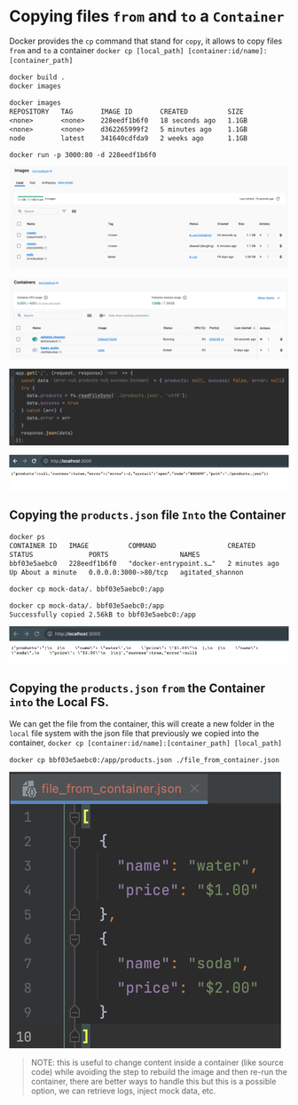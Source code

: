 # Copying files `from` and `to` a `Container`

Docker provides the `cp` command that stand for `copy`, it allows to copy files `from` and `to` a 
container `docker cp [local_path] [container:id/name]:[container_path]`

```shell
docker build .
docker images
```

```shell-output
docker images 
REPOSITORY   TAG       IMAGE ID       CREATED          SIZE
<none>       <none>    228eedf1b6f0   18 seconds ago   1.1GB
<none>       <none>    d362265999f2   5 minutes ago    1.1GB
node         latest    341640cdfda9   2 weeks ago      1.1GB
```

```shell
docker run -p 3000:80 -d 228eedf1b6f0
```

![docker-images-in-use.png](docker-images-in-use.png)

![docker-containers-in-use.png](docker-containers-in-use.png)

![docker-reading-files.png](docker-reading-files.png)

![docker-container-no-file.png](docker-container-no-file.png)


## Copying the `products.json` file `Into` the Container

```shell-output
docker ps
CONTAINER ID   IMAGE          COMMAND                  CREATED         STATUS              PORTS                  NAMES
bbf03e5aebc0   228eedf1b6f0   "docker-entrypoint.s…"   2 minutes ago   Up About a minute   0.0.0.0:3000->80/tcp   agitated_shannon
```

```shell
docker cp mock-data/. bbf03e5aebc0:/app
```

```shell-output
docker cp mock-data/. bbf03e5aebc0:/app
Successfully copied 2.56kB to bbf03e5aebc0:/app
```

![docker-container-with-file.png](docker-container-with-file.png)

## Copying the `products.json` `from` the Container `into` the Local FS.

We can get the file from the container, this will create a new folder in the `local` file system with the json file
that previously we copied into the container, `docker cp [container:id/name]:[container_path] [local_path]`

```shell
docker cp bbf03e5aebc0:/app/products.json ./file_from_container.json
```

![docker-file-from-container.png](docker-file-from-container.png)

> NOTE: this is useful to change content inside a container (like source code) while avoiding the step to rebuild the 
> image and then re-run the container, there are better ways to handle this but this is a possible option, we can retrieve
> logs, inject mock data, etc. 
